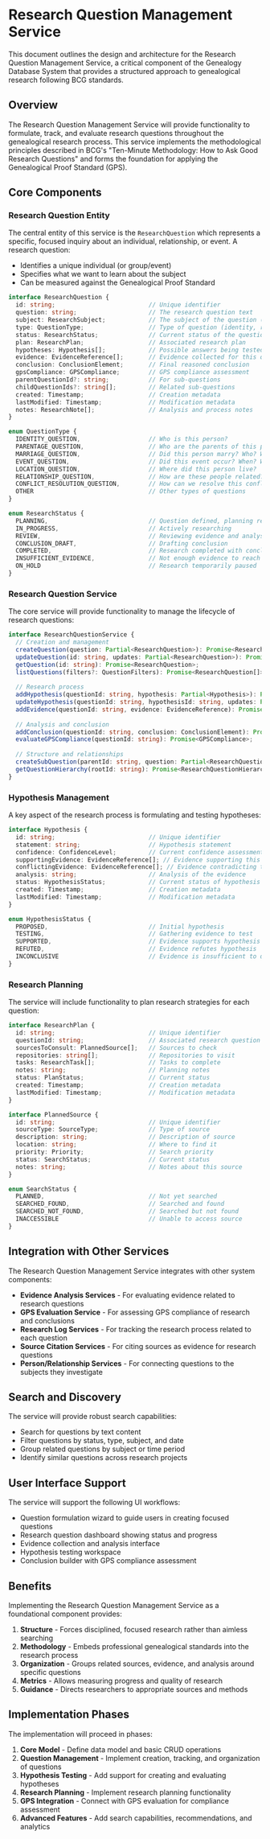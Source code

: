 # Research Question Management Service

This document outlines the design and architecture for the Research Question Management Service, a critical component of the Genealogy Database System that provides a structured approach to genealogical research following BCG standards.

## Overview

The Research Question Management Service will provide functionality to formulate, track, and evaluate research questions throughout the genealogical research process. This service implements the methodological principles described in BCG's "Ten-Minute Methodology: How to Ask Good Research Questions" and forms the foundation for applying the Genealogical Proof Standard (GPS).

## Core Components

### Research Question Entity

The central entity of this service is the `ResearchQuestion` which represents a specific, focused inquiry about an individual, relationship, or event. A research question:

- Identifies a unique individual (or group/event)
- Specifies what we want to learn about the subject
- Can be measured against the Genealogical Proof Standard

```typescript
interface ResearchQuestion {
  id: string;                          // Unique identifier
  question: string;                    // The research question text
  subject: ResearchSubject;            // The subject of the question (person, relationship, etc.)
  type: QuestionType;                  // Type of question (identity, relationship, event)
  status: ResearchStatus;              // Current status of the question
  plan: ResearchPlan;                  // Associated research plan
  hypotheses: Hypothesis[];            // Possible answers being tested
  evidence: EvidenceReference[];       // Evidence collected for this question
  conclusion: ConclusionElement;       // Final reasoned conclusion
  gpsCompliance: GPSCompliance;        // GPS compliance assessment
  parentQuestionId?: string;           // For sub-questions
  childQuestionIds?: string[];         // Related sub-questions
  created: Timestamp;                  // Creation metadata
  lastModified: Timestamp;             // Modification metadata
  notes: ResearchNote[];               // Analysis and process notes
}

enum QuestionType {
  IDENTITY_QUESTION,                   // Who is this person?
  PARENTAGE_QUESTION,                  // Who are the parents of this person?
  MARRIAGE_QUESTION,                   // Did this person marry? Who? When? Where?
  EVENT_QUESTION,                      // Did this event occur? When? Where?
  LOCATION_QUESTION,                   // Where did this person live?
  RELATIONSHIP_QUESTION,               // How are these people related?
  CONFLICT_RESOLUTION_QUESTION,        // How can we resolve this conflict?
  OTHER                                // Other types of questions
}

enum ResearchStatus {
  PLANNING,                            // Question defined, planning research
  IN_PROGRESS,                         // Actively researching
  REVIEW,                              // Reviewing evidence and analysis
  CONCLUSION_DRAFT,                    // Drafting conclusion
  COMPLETED,                           // Research completed with conclusion
  INSUFFICIENT_EVIDENCE,               // Not enough evidence to reach conclusion
  ON_HOLD                              // Research temporarily paused
}
```

### Research Question Service

The core service will provide functionality to manage the lifecycle of research questions:

```typescript
interface ResearchQuestionService {
  // Creation and management
  createQuestion(question: Partial<ResearchQuestion>): Promise<ResearchQuestion>;
  updateQuestion(id: string, updates: Partial<ResearchQuestion>): Promise<ResearchQuestion>;
  getQuestion(id: string): Promise<ResearchQuestion>;
  listQuestions(filters?: QuestionFilters): Promise<ResearchQuestion[]>;
  
  // Research process
  addHypothesis(questionId: string, hypothesis: Partial<Hypothesis>): Promise<Hypothesis>;
  updateHypothesis(questionId: string, hypothesisId: string, updates: Partial<Hypothesis>): Promise<Hypothesis>;
  addEvidence(questionId: string, evidence: EvidenceReference): Promise<ResearchQuestion>;
  
  // Analysis and conclusion
  addConclusion(questionId: string, conclusion: ConclusionElement): Promise<ResearchQuestion>;
  evaluateGPSCompliance(questionId: string): Promise<GPSCompliance>;
  
  // Structure and relationships
  createSubQuestion(parentId: string, question: Partial<ResearchQuestion>): Promise<ResearchQuestion>;
  getQuestionHierarchy(rootId: string): Promise<ResearchQuestionHierarchy>;
}
```

### Hypothesis Management

A key aspect of the research process is formulating and testing hypotheses:

```typescript
interface Hypothesis {
  id: string;                          // Unique identifier
  statement: string;                   // Hypothesis statement
  confidence: ConfidenceLevel;         // Current confidence assessment
  supportingEvidence: EvidenceReference[]; // Evidence supporting this hypothesis
  conflictingEvidence: EvidenceReference[]; // Evidence contradicting this hypothesis
  analysis: string;                    // Analysis of the evidence
  status: HypothesisStatus;            // Current status of hypothesis
  created: Timestamp;                  // Creation metadata
  lastModified: Timestamp;             // Modification metadata
}

enum HypothesisStatus {
  PROPOSED,                            // Initial hypothesis
  TESTING,                             // Gathering evidence to test
  SUPPORTED,                           // Evidence supports hypothesis
  REFUTED,                             // Evidence refutes hypothesis
  INCONCLUSIVE                         // Evidence is insufficient to determine
}
```

### Research Planning

The service will include functionality to plan research strategies for each question:

```typescript
interface ResearchPlan {
  id: string;                          // Unique identifier
  questionId: string;                  // Associated research question
  sourcesToConsult: PlannedSource[];   // Sources to check
  repositories: string[];              // Repositories to visit
  tasks: ResearchTask[];               // Tasks to complete
  notes: string;                       // Planning notes
  status: PlanStatus;                  // Current status
  created: Timestamp;                  // Creation metadata
  lastModified: Timestamp;             // Modification metadata
}

interface PlannedSource {
  id: string;                          // Unique identifier
  sourceType: SourceType;              // Type of source
  description: string;                 // Description of source
  location: string;                    // Where to find it
  priority: Priority;                  // Search priority
  status: SearchStatus;                // Current status
  notes: string;                       // Notes about this source
}

enum SearchStatus {
  PLANNED,                             // Not yet searched
  SEARCHED_FOUND,                      // Searched and found
  SEARCHED_NOT_FOUND,                  // Searched but not found
  INACCESSIBLE                         // Unable to access source
}
```

## Integration with Other Services

The Research Question Management Service integrates with other system components:

- **Evidence Analysis Services** - For evaluating evidence related to research questions
- **GPS Evaluation Service** - For assessing GPS compliance of research and conclusions
- **Research Log Services** - For tracking the research process related to each question
- **Source Citation Services** - For citing sources as evidence for research questions
- **Person/Relationship Services** - For connecting questions to the subjects they investigate

## Search and Discovery

The service will provide robust search capabilities:

- Search for questions by text content
- Filter questions by status, type, subject, and date
- Group related questions by subject or time period
- Identify similar questions across research projects

## User Interface Support

The service will support the following UI workflows:

- Question formulation wizard to guide users in creating focused questions
- Research question dashboard showing status and progress
- Evidence collection and analysis interface
- Hypothesis testing workspace
- Conclusion builder with GPS compliance assessment

## Benefits

Implementing the Research Question Management Service as a foundational component provides:

1. **Structure** - Forces disciplined, focused research rather than aimless searching
2. **Methodology** - Embeds professional genealogical standards into the research process
3. **Organization** - Groups related sources, evidence, and analysis around specific questions
4. **Metrics** - Allows measuring progress and quality of research
5. **Guidance** - Directs researchers to appropriate sources and methods

## Implementation Phases

The implementation will proceed in phases:

1. **Core Model** - Define data model and basic CRUD operations
2. **Question Management** - Implement creation, tracking, and organization of questions
3. **Hypothesis Testing** - Add support for creating and evaluating hypotheses
4. **Research Planning** - Implement research planning functionality
5. **GPS Integration** - Connect with GPS evaluation for compliance assessment
6. **Advanced Features** - Add search capabilities, recommendations, and analytics